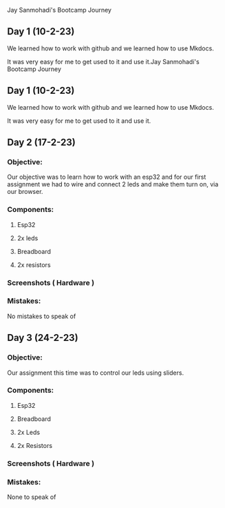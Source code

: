 Jay Sanmohadi's Bootcamp Journey

Day 1 (10-2-23)
---------------

We learned how to work with github and we learned how to use Mkdocs. 

It was very easy for me to get used to it and use it.Jay Sanmohadi's Bootcamp Journey

Day 1 (10-2-23)
---------------

We learned how to work with github and we learned how to use Mkdocs. 

It was very easy for me to get used to it and use it.

Day 2 (17-2-23) 
----------------

### Objective:

Our objective was to learn how to work with an esp32 and for our first assignment we had to wire and connect 2 leds and make them turn on, via our browser.

### Components: 

1.  Esp32

2.  2x leds

3.  Breadboard

4.  2x resistors

### Screenshots ( Hardware )

### Mistakes:

No mistakes to speak of

Day 3 (24-2-23)
---------------

### Objective:

Our assignment this time was to control our leds using sliders.

### Components:

1.  Esp32

2.  Breadboard

3.  2x Leds

4.  2x Resistors

### Screenshots ( Hardware )

### Mistakes:

None to speak of